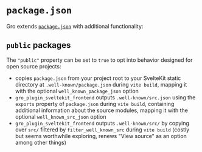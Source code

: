 # `package.json`

Gro extends [`package.json`](https://docs.npmjs.com/cli/v10/configuring-npm/package-json)
with additional functionality:

## `public` packages

The `"public"` property can be set to `true` to opt into behavior designed for open source projects:

- copies `package.json` from your project root to your
  SvelteKit static directory at `.well-known/package.json` during `vite build`,
  mapping it with the optional `well_known_package_json` option
- `gro_plugin_sveltekit_frontend` outputs `.well-known/src.json`
  using the `exports` property of `package.json` during `vite build`,
  containing additional information about the source modules,
  mapping it with the optional `well_known_src_json` option
- `gro_plugin_sveltekit_frontend` outputs `.well-known/src/` by
  copying over `src/` filtered by `filter_well_known_src` during `vite build`
  (costly but seems worthwhile exploring, renews "View source" as an option among other things)
